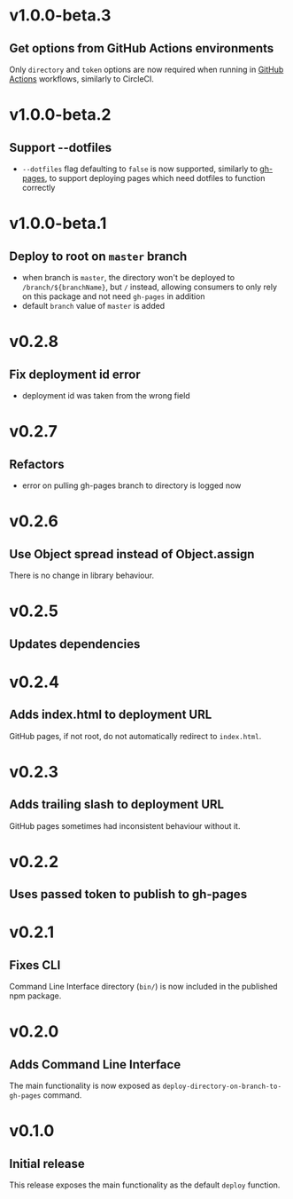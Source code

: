 # v1.0.0-beta.3
## Get options from GitHub Actions environments

Only `directory` and `token` options are now required when running in [GitHub Actions](https://help.github.com/en/actions) workflows, similarly to CircleCI.

# v1.0.0-beta.2
## Support --dotfiles

- `--dotfiles` flag defaulting to `false` is now supported, similarly to [gh-pages](https://www.npmjs.com/package/gh-pages#optionsdotfiles), to support deploying pages which need dotfiles to function correctly

# v1.0.0-beta.1
## Deploy to root on `master` branch

- when branch is `master`, the directory won't be deployed to `/branch/${branchName}`, but `/` instead, allowing consumers to only rely on this package and not need `gh-pages` in addition
- default `branch` value of `master` is added

# v0.2.8
## Fix deployment id error

- deployment id was taken from the wrong field

# v0.2.7
## Refactors

- error on pulling gh-pages branch to directory is logged now

# v0.2.6
## Use Object spread instead of Object.assign

There is no change in library behaviour.

# v0.2.5
## Updates dependencies

# v0.2.4
## Adds index.html to deployment URL

GitHub pages, if not root, do not automatically redirect to `index.html`.

# v0.2.3
## Adds trailing slash to deployment URL

GitHub pages sometimes had inconsistent behaviour without it.

# v0.2.2
## Uses passed token to publish to gh-pages

# v0.2.1
## Fixes CLI

Command Line Interface directory (`bin/`) is now included in the published npm package.

# v0.2.0
## Adds Command Line Interface

The main functionality is now exposed as `deploy-directory-on-branch-to-gh-pages` command.

# v0.1.0
## Initial release

This release exposes the main functionality as the default `deploy` function.
